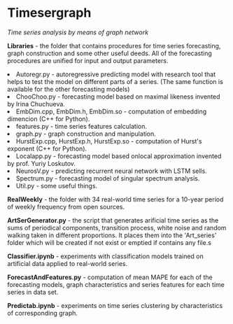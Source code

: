 # Timesergraph
<I>Time series analysis by means of graph network</I> </p>
<B>Libraries</B> - the folder that contains procedures for time series forecasting, graph construction and some other useful deeds. All of the forecasting procedures are unified for input and output parameters. </p>
<p>
<LI>Autoregr.py - autoregressive predicting model with research tool that helps to test the model on different parts of a series. (The same function is available for the other forecasting models)</LI>
<LI>ChooChoo.py - forecasting model based on maximal likeness invented by Irina Chuchueva. </LI>
<LI>EmbDim.cpp, EmbDim.h, EmbDim.so - computation of embedding dimencion (C++ for Python). </LI>
<LI>features.py - time series features calculation. </LI>
<LI>graph.py - graph construction and manipulation. </LI>
<LI>HurstExp.cpp, HurstExp.h, HurstExp.so - computation of Hurst's exponent (C++ for Python). </LI>
<LI>Localapp.py - forecasting model based onlocal approximation invented by prof. Yuriy Loskutov. </LI>
<LI>NeurosV.py - predicting recurrent neural network with LSTM sells.</LI>
<LI>Spectrum.py - forecasting model of singular spectrum analysis. </LI>
<LI>Util.py - some useful things. </LI>
</p>
<B>RealWeekly</B> - the folder with 34 real-world time series for a 10-year period of weekly frequency from open sources.</p>
<B>ArtSerGenerator.py</B> - the script that generates arificial time series as the sums of periodical components, transition process, white noise and random walking taken in different proportions. It places them into the 'Art_series' folder which will be created if not exist or emptied if contains any file.s</p>
<B>Classifier.ipynb</B> - experiments with classification models trained on artificial data applied to real-world series.</p>
<B>ForecastAndFeatures.py</B> - computation of mean MAPE for each of the forecasting models, graph characteristics and series features for each time series in data set.</p>
<B>Predictab.ipynb</B> - experiments on time series clustering by characteristics of corresponding graph.</p>
